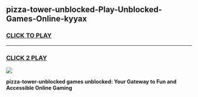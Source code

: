 
## pizza-tower-unblocked-Play-Unblocked-Games-Online-kyyax
<h3>
<a href="https://premium76.site?title=pizza-tower-unblocked&ref=25A">CLICK TO PLAY</a></h3>
<hr>

<h3>
<a href="https://premium76.site?title=pizza-tower-unblocked&ref=25A">CLICK 2 PLAY</a>
  
</h3>

<a href="https://premium76.site?title=pizza-tower-unblocked&ref=25A"><img src="https://clearcache.store/games.png"></a>


**pizza-tower-unblocked games unblocked: Your Gateway to Fun and Accessible Online Gaming**
